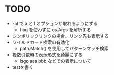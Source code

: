 # TODO

* -al で a と l オプションが取れるようにする
  * flag を使わずに os.Args を解析する
* シンボリックリンクの場合、リンク先も表示する
* ワイルドカード検索の有効化
  * path.Match() を使用してパターンマッチ検索
* 複数引数時の表示形式を綺麗にする
  * lsgo aaa bbb などでの表示について
* testを書く
